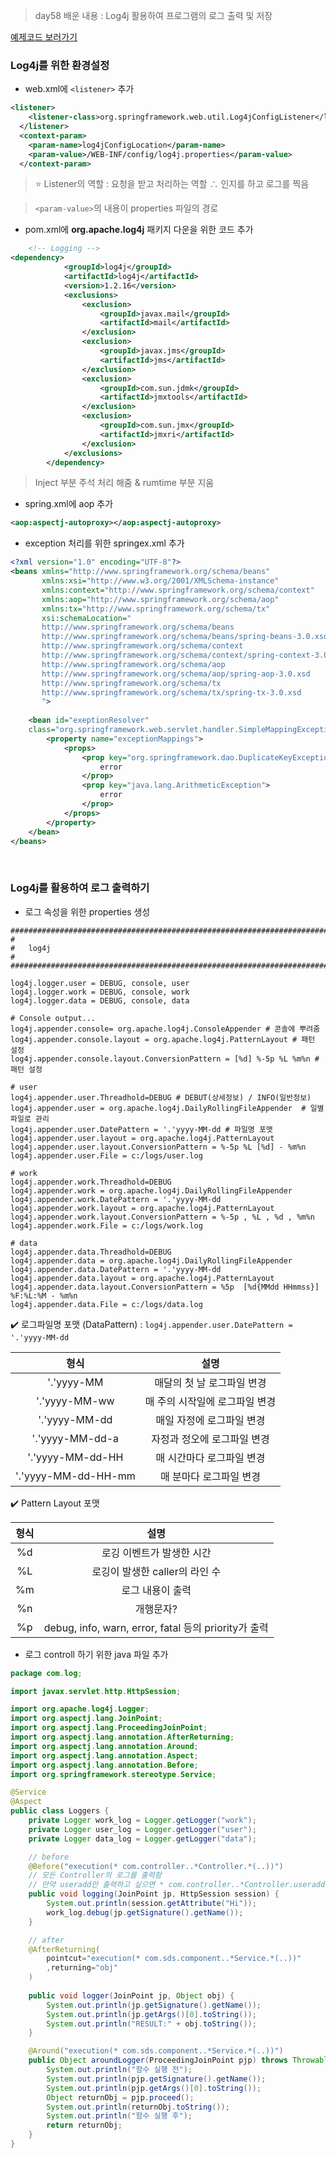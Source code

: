> day58 배운 내용 : Log4j 활용하여 프로그램의 로그 출력 및 저장 

[예제코드 보러가기](https://github.com/xuansohx/TIL/tree/master/%EC%98%88%EC%A0%9C%EC%BD%94%EB%93%9C/day58_spring_log4j)

### Log4j를 위한 환경설정

- web.xml에 `<listener>` 추가

```xml
<listener>
  	<listener-class>org.springframework.web.util.Log4jConfigListener</listener-class>
  </listener>
  <context-param>
  	<param-name>log4jConfigLocation</param-name>
  	<param-value>/WEB-INF/config/log4j.properties</param-value>
  </context-param>
```

> :star: Listener의 역할 : 요청을 받고 처리하는 역할 ∴ 인지를 하고 로그를 찍음

> `<param-value>`의 내용이 properties 파일의 경로

- pom.xml에 **org.apache.log4j** 패키지 다운을 위한 코드 추가

```xml
	<!-- Logging -->
<dependency>
			<groupId>log4j</groupId>
			<artifactId>log4j</artifactId>
			<version>1.2.16</version>
			<exclusions>
				<exclusion>
					<groupId>javax.mail</groupId>
					<artifactId>mail</artifactId>
				</exclusion>
				<exclusion>
					<groupId>javax.jms</groupId>
					<artifactId>jms</artifactId>
				</exclusion>
				<exclusion>
					<groupId>com.sun.jdmk</groupId>
					<artifactId>jmxtools</artifactId>
				</exclusion>
				<exclusion>
					<groupId>com.sun.jmx</groupId>
					<artifactId>jmxri</artifactId>
				</exclusion>
			</exclusions>
		</dependency>
```

> Inject 부분 주석 처리 해줌 &  rumtime 부분 지움

- spring.xml에 aop 추가

```xml
<aop:aspectj-autoproxy></aop:aspectj-autoproxy>
```

- exception 처리를 위한 springex.xml 추가

```xml
<?xml version="1.0" encoding="UTF-8"?>
<beans xmlns="http://www.springframework.org/schema/beans" 
       xmlns:xsi="http://www.w3.org/2001/XMLSchema-instance" 
       xmlns:context="http://www.springframework.org/schema/context" 
       xmlns:aop="http://www.springframework.org/schema/aop"
       xmlns:tx="http://www.springframework.org/schema/tx" 
       xsi:schemaLocation="
       http://www.springframework.org/schema/beans 
       http://www.springframework.org/schema/beans/spring-beans-3.0.xsd
       http://www.springframework.org/schema/context 
       http://www.springframework.org/schema/context/spring-context-3.0.xsd
       http://www.springframework.org/schema/aop 
       http://www.springframework.org/schema/aop/spring-aop-3.0.xsd
       http://www.springframework.org/schema/tx 
       http://www.springframework.org/schema/tx/spring-tx-3.0.xsd
       ">
 	
 	<bean id="exeptionResolver" 
 	class="org.springframework.web.servlet.handler.SimpleMappingExceptionResolver">
 		<property name="exceptionMappings">
 			<props>
 				<prop key="org.springframework.dao.DuplicateKeyException">
 					error
 				</prop>
 				<prop key="java.lang.ArithmeticException">
 					error
 				</prop>
 			</props>
 		</property>
 	</bean>
</beans>
```

<br>

### Log4j를 활용하여 로그 출력하기

- 로그 속성을 위한 properties 생성

```
###############################################################################
#
#	log4j  
#
###############################################################################

log4j.logger.user = DEBUG, console, user
log4j.logger.work = DEBUG, console, work
log4j.logger.data = DEBUG, console, data

# Console output... 
log4j.appender.console= org.apache.log4j.ConsoleAppender # 콘솔에 뿌려줌 
log4j.appender.console.layout = org.apache.log4j.PatternLayout # 패턴 설정
log4j.appender.console.layout.ConversionPattern = [%d] %-5p %L %m%n # 패턴 설정

# user
log4j.appender.user.Threadhold=DEBUG # DEBUT(상세정보) / INFO(일반정보)
log4j.appender.user = org.apache.log4j.DailyRollingFileAppender  # 일별 파일로 관리
log4j.appender.user.DatePattern = '.'yyyy-MM-dd # 파일명 포맷
log4j.appender.user.layout = org.apache.log4j.PatternLayout 
log4j.appender.user.layout.ConversionPattern = %-5p %L [%d] - %m%n
log4j.appender.user.File = c:/logs/user.log   

# work
log4j.appender.work.Threadhold=DEBUG
log4j.appender.work = org.apache.log4j.DailyRollingFileAppender 
log4j.appender.work.DatePattern = '.'yyyy-MM-dd
log4j.appender.work.layout = org.apache.log4j.PatternLayout 
log4j.appender.work.layout.ConversionPattern = %-5p , %L , %d , %m%n
log4j.appender.work.File = c:/logs/work.log 

# data
log4j.appender.data.Threadhold=DEBUG
log4j.appender.data = org.apache.log4j.DailyRollingFileAppender 
log4j.appender.data.DatePattern = '.'yyyy-MM-dd
log4j.appender.data.layout = org.apache.log4j.PatternLayout 
log4j.appender.data.layout.ConversionPattern = %5p  [%d{MMdd HHmmss}] %F:%L:%M - %m%n
log4j.appender.data.File = c:/logs/data.log 
```

:heavy_check_mark: 로그파일명 포맷 (DataPattern) : `log4j.appender.user.DatePattern = '.'yyyy-MM-dd`

|        형식         |              설명              |
| :-----------------: | :----------------------------: |
|     '.'yyyy-MM      |   매달의 첫 날 로그파일 변경   |
|    '.'yyyy-MM-ww    | 매 주의 시작일에 로그파일 변경 |
|    '.'yyyy-MM-dd    |   매일 자정에 로그파일 변경    |
|   '.'yyyy-MM-dd-a   |  자정과 정오에 로그파일 변경   |
|  '.'yyyy-MM-dd-HH   |   매 시간마다 로그파일 변경    |
| '.'yyyy-MM-dd-HH-mm |    매 분마다 로그파일 변경     |

:heavy_check_mark: ​Pattern Layout 포맷

| 형식 |                         설명                         |
| :--: | :--------------------------------------------------: |
|  %d  |              로깅 이벤트가 발생한 시간               |
|  %L  |            로깅이 발생한 caller의 라인 수            |
|  %m  |                   로그 내용이 출력                   |
|  %n  |                      개행문자?                       |
|  %p  | debug, info, warn, error, fatal 등의 priority가 출력 |

- 로그 controll 하기 위한 java 파일 추가

```java
package com.log;

import javax.servlet.http.HttpSession;

import org.apache.log4j.Logger;
import org.aspectj.lang.JoinPoint;
import org.aspectj.lang.ProceedingJoinPoint;
import org.aspectj.lang.annotation.AfterReturning;
import org.aspectj.lang.annotation.Around;
import org.aspectj.lang.annotation.Aspect;
import org.aspectj.lang.annotation.Before;
import org.springframework.stereotype.Service;

@Service
@Aspect
public class Loggers {
	private Logger work_log = Logger.getLogger("work");
	private Logger user_log = Logger.getLogger("user");
	private Logger data_log = Logger.getLogger("data");

	// before
	@Before("execution(* com.controller..*Controller.*(..))") 
    // 모든 Controller의 로그를 출력함
    // 만약 useradd만 출력하고 싶으면 * com.controller..*Controller.useradd(..))" 
	public void logging(JoinPoint jp, HttpSession session) {
		System.out.println(session.getAttribute("Hi"));
		work_log.debug(jp.getSignature().getName());
	}

	// after
	@AfterReturning(
        pointcut="execution(* com.sds.component..*Service.*(..))"	
		,returning="obj"
	)
    
	public void logger(JoinPoint jp, Object obj) {
		System.out.println(jp.getSignature().getName());
		System.out.println(jp.getArgs()[0].toString());
		System.out.println("RESULT:" + obj.toString());
	}

	@Around("execution(* com.sds.component..*Service.*(..))")
	public Object aroundLogger(ProceedingJoinPoint pjp) throws Throwable {
		System.out.println("함수 실행 전");
		System.out.println(pjp.getSignature().getName());
		System.out.println(pjp.getArgs()[0].toString());
		Object returnObj = pjp.proceed();
		System.out.println(returnObj.toString());
		System.out.println("함수 실행 후");
		return returnObj;
	}
}
```

